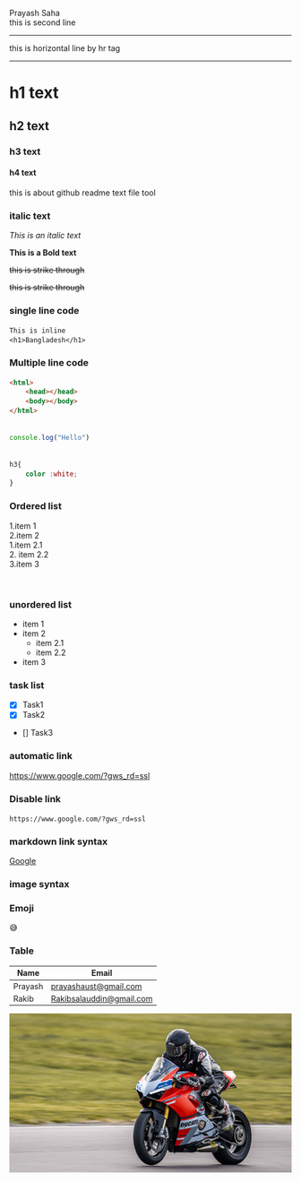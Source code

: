 <!-- markdown  -->
Prayash Saha 
<br/>
this is second line
<hr/>
this is horizontal line by hr tag 

---
# h1 text
<h2>h2 text</h2>

### h3 text
#### h4 text



<p>this is about github readme text file tool</p>

### italic text
_This is an italic text_

__This is a Bold text__

<del>this is strike through</del>

~~this is strike through~~
### single line code
`This is inline`  
`<h1>Bangladesh</h1>`

### Multiple line code
```html
<html>
    <head></head>
    <body></body>
</html>
```

```javascript

console.log("Hello")
```

```css

h3{
    color :white;
}
```
### Ordered list
1.item 1  
2.item 2  
        1.item 2.1  
        2. item 2.2  
3.item 3

<br/>

### unordered list

- item 1
- item 2
    - item 2.1
    - item 2.2
- item 3

### task list
- [x] Task1
- [x] Task2
- [] Task3

### automatic link

https://www.google.com/?gws_rd=ssl

### Disable link

`https://www.google.com/?gws_rd=ssl`

### markdown link syntax

[Google](https://www.google.com/?gws_rd=ssl)   


### image syntax  
### Emoji 
<!-- go to emojipedia  -->
😅

### Table

| Name | Email |
| --- | --- |
| Prayash | prayashaust@gmail.com |
| Rakib | Rakibsalauddin@gmail.com |


![car](./images/racing.jpg)
